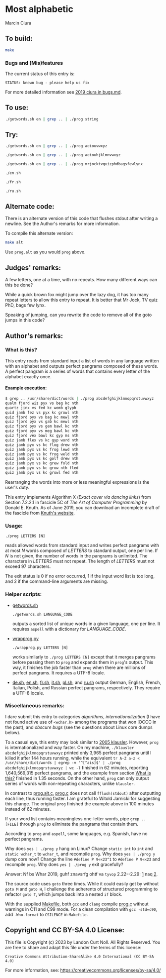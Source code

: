 # Most alphabetic

Marcin Ciura


## To build:

```sh
make
```


### Bugs and (Mis)features

The current status of this entry is:

```
STATUS: known bug - please help us fix
```

For more detailed information see [2019 ciura in bugs.md](/bugs.md#2019-ciura).


## To use:

```sh
./getwords.sh en | grep .. | ./prog string
```


## Try:

```sh
./getwords.sh en | grep .. | ./prog aeiouvwxyz

./getwords.sh en | grep .. | ./prog aeiouhjklmnvwxyz

./getwords.sh en | grep .. | ./prog mrjocktvquizphdbagsfewlynx

./en.sh

./fr.sh

./ru.sh
```


## Alternate code:

There is an alternate version of this code that flushes stdout after writing a newline.
See the Author's remarks for more information.

To compile this alternate version:

```sh
make alt
```

Use `prog.alt` as you would `prog` above.


## Judges' remarks:

A few letters, one at a time, with no repeats.  How many different ways can this
be done?

While a quick brown fox might jump over the lazy dog, it has too many repeat
letters to allow this entry to repeat.  It is better that Mr Jock, TV quiz PhD,
bags few lynx.

Speaking of jumping, can you rewrite the code to remove all of the goto jumps in
this code?


## Author's remarks:

### What is this? <a name="wit"></a>

This entry reads from standard input a list of words in any language
written with an alphabet and outputs perfect pangrams composed of these
words. A perfect pangram is a series of words that contains every letter
of the alphabet exactly once.

#### Example execution:

```sh
$ grep .. /usr/share/dict/words | ./prog abcdefghijklmnopqrstuvwxyz
qualm fjord wiz pyx vs beg kc nth
quartz jinx vs fed kc womb glyph
quid jamb fez vs pyx kc growl nth
quiz fjord pyx vs bag kc mewl nth
quiz fjord pyx vs gab kc mewl nth
quiz fjord pyx vs gem bawl kc nth
quiz fjord pyx vs meg bawl kc nth
quiz fjord vex bawl kc gyp ms nth
quiz jamb flex vs kc gyp word nth
quiz jamb pyx vs kc flog drew nth
quiz jamb pyx vs kc frog lewd nth
quiz jamb pyx vs kc frog weld nth
quiz jamb pyx vs kc golf drew nth
quiz jamb pyx vs kc grew fold nth
quiz jamb pyx vs kc grow nth fled
quiz jamb pyx vs kc growl fed nth
```

Rearranging the words into more or less meaningful expressions is the
user's duty.

This entry implements Algorithm X (_Exact cover via dancing links_)
from Section 7.2.2.1 in fascicle 5C of _The Art of Computer
Programming_ by Donald E. Knuth. As of June 2019, you can download an
incomplete draft of the fascicle from [Knuth's
website](https://www-cs-faculty.stanford.edu/~knuth/fasc5c.ps.gz).

### Usage:

`./prog LETTERS [N]`

reads allowed words from standard input and writes perfect pangrams
with at most _N_ words composed of _LETTERS_ to standard output, one
per line. If _N_ is not given, the number of words in the pangrams is
unlimited. The characters in _LETTERS_ must not repeat. The length of
_LETTERS_ must not exceed 97 characters.

The exit status is 0 if no error occurred, 1 if the input word list
is too long, and 2 if the command-line arguments are missing.

### Helper scripts:

- [getwords.sh](getwords.sh)

    `./getwords.sh LANGUAGE_CODE`

    outputs a sorted list of unique words in a given language, one per line.  It
    requires `aspell` with a dictionary for _LANGUAGE_CODE_.

- [wrapprog.py](wrapprog.py)

    `./wrapprog.py LETTERS [N]`

    works similarly to `./prog LETTERS [N]` except that it merges pangrams
    before passing them to `prog` and expands them in `prog`'s output. This way,
    it finishes the job faster than `prog` when there are millions of perfect
    pangrams. It requires a UTF-8 locale.

- [de.sh](de.sh), [en.sh](en.sh), [fr.sh](fr.sh), [it.sh](it.sh),
[pl.sh](pl.sh), and [ru.sh](ru.sh) output German,
English, French, Italian, Polish, and Russian perfect pangrams, respectively.
They require a UTF-8 locale.

### Miscellaneous remarks:

I dare submit this entry to categories _algorithms_,
_internationalization_ (I have not found active use of `<wchar.h>`
among the programs that won IOCCC in the past), and _obscure bugs_ (see
the questions about Linux core dumps below).

To a casual eye, this entry may look similar to
[2005 klausler](https://www.ioccc.org/years.html#2005_klausler).
However, `prog` is internationalized and way faster. On my machine,
`./klausler abcdefghijklmnopqrstuvwxyz` printed only 3,965 perfect
pangrams until I killed it after 144 hours running, while the
equivalent
`tr A-Z a-z < /usr/share/dict/words | egrep -v '^[^ais]$' | ./prog abcdefghijklmnopqrstuvwxyz | wc -l`
finished in 62 minutes, reporting 1,640,569,315 perfect pangrams, and
the example from section [What is this?](#wit) finished in 1.35
seconds. On the other hand, `prog` can only output series of words
with non-repeating characters, unlike `klausler`.

In contrast to [prog.alt.c](prog.alt.c), [prog.c](prog.c) does not call
`fflush(stdout)` after outputting each line, thus running faster.
I am grateful to Witold Jarnicki for suggesting this change.
The original `prog` finished the example above in 100 minutes
instead of 62 minutes.

If your word list contains meaningless one-letter words, pipe
`grep .. [FILE]` through `prog` to eliminate the pangrams that
contain them.

According to `prog` and `aspell`, some languages, e.g. Spanish,
have no perfect pangrams.

Why does `yes | ./prog y` hang on Linux? Change `static int` to
`int` and `static wchar_t` to `wchar_t`, and recompile
`prog`. Why does `yes | ./prog y` dump core now? Change the line
`#define P 9<<23^1` to `#define P 9<<23` and recompile
`prog`. Why does `yes | ./prog y` exit gracefully?

Answer: Nf bs Whar 2019, guhf znavsrfg ohtf va `tyvop` 2.22--2.29:
[1](https://sourceware.org/bugzilla/show_bug.cgi?id=20568) naq
[2](https://sourceware.org/bugzilla/show_bug.cgi?id=20632).

The source code uses `goto` three times. While it could easily get
by without `goto M` and `goto H`, I challenge the adherents of
structured programming to refactor `goto T`, which jumps back into a
nested `if` block.

With the supplied [Makefile](Makefile), both `gcc` and `clang` compile
[prog.c](prog.c) without warnings in C11 and C99 mode. For a clean
compilation with `gcc -std=c90`, add `-Wno-format` to
`CSILENCE` in `Makefile`.


## Copyright and CC BY-SA 4.0 License:

This file is Copyright (c) 2023 by Landon Curt Noll.  All Rights Reserved.
You are free to share and adapt this file under the terms of this license:

    Creative Commons Attribution-ShareAlike 4.0 International (CC BY-SA 4.0)

For more information, see: https://creativecommons.org/licenses/by-sa/4.0/

